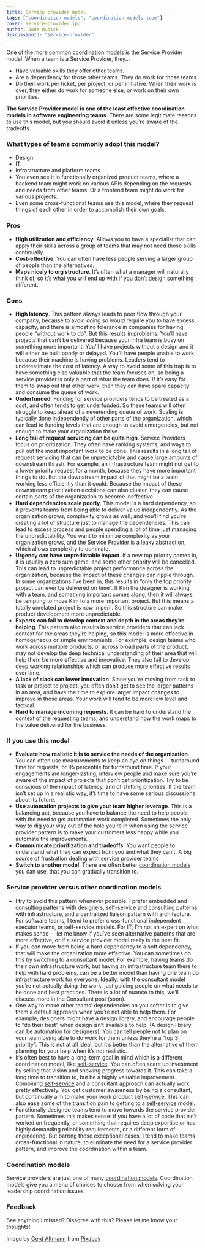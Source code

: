 ```yaml
---
title: Service provider model
tags: ["coordination-models", "coordination-models-team"]
cover: service-provider.jpg
author: Jade Rubick
discussionId: "service-provider"
---
```


<re-img src="service-provider.jpg"></re-img>

One of the more common [coordination models](/coordination-models/) is the Service Provider model. When a team is a Service Provider, they...

* Have valuable skills they offer other teams.
* Are a dependency for those other teams. They do work for those teams. 
* Do their work per ticket, per project, or per initiative. When their work is over, they either do work for someone else, or work on their own priorities. 

**The Service Provider model is one of the least effective coordination models in software engineering teams**. There are some legitimate reasons to use this model, but you should avoid it unless you’re aware of the tradeoffs. 


### What types of teams commonly adopt this model?

* Design. 
* IT.
* Infrastructure and platform teams.
* You even see it in functionally organized product teams, where a backend team might work on various APIs depending on the requests and needs from other teams. Or a frontend team might do work for various projects.
* Even some cross-functional teams use this model, where they request things of each other in order to accomplish their own goals.


### Pros

* **High utilization and efficiency**. Allows you to have a specialist that can apply their skills across a group of teams that may not need those skills continually. 
* **Cost-effective**. You can often have less people serving a larger group of people than the alternatives.
* **Maps nicely to org structure**. It’s often what a manager will naturally think of, so it’s what you will end up with if you don’t design something different. 


### Cons

* **High latency**. This pattern always leads to poor flow through your company, because to avoid doing so would require you to have excess capacity, and there is almost no tolerance in companies for having people “without work to do”. But this results in problems. You’ll have projects that can’t be delivered because your infra team is busy on something more important. You’ll have projects without a design and it will either be built poorly or delayed. You’ll have people unable to work because their machine is having problems. Leaders tend to underestimate the cost of latency. A way to avoid some of this trap is to have something else valuable that the team focuses on, so being a service provider is only a part of what the team does. If it’s easy for them to swap out that other work, then they can have spare capacity and consume the queue of work.
* **Underfunded**. Funding for service providers tends to be treated as a cost, and often tends to get underfunded. So these teams will often struggle to keep ahead of a neverending queue of work. Scaling is typically done independently of other parts of the organization, which can lead to funding levels that are enough to avoid emergencies, but not enough to make your organization thrive. 
* **Long tail of request servicing can be quite high**. Service Providers focus on prioritization. They often have ranking systems, and ways to pull out the most important work to be done. This results in a long tail of request servicing that can be unpredictable and cause large amounts of downstream thrash. For example, an infrastructure team might not get to a lower priority request for a month, because they have more important things to do. But the downstream impact of that might be a team working less efficiently than it could. Because the impact of these downstream prioritization decisions can also cluster, they can cause certain parts of the organization to become ineffective. 
* **Hard dependencies scale poorly**. This model is a hard dependency, so it prevents teams from being able to deliver value independently. As the organization grows, complexity grows as well, and you’ll find you’re creating a lot of structure just to manage the dependencies. This can lead to excess process and people spending a lot of time just managing the unpredictability. You want to minimize complexity as your organization grows, and the Service Provider is a leaky abstraction, which allows complexity to dominate.
* **Urgency can have unpredictable impact**. If a new top priority comes in, it is usually a zero sum game, and some other priority will be cancelled. This can lead to unpredictable project performance across the organization, because the impact of these changes can ripple through. In some organizations I’ve been in, this results in “only the top priority project can ever be delivered on time”. If Kim the designer is working with a team, and something important comes along, then it will always be tempting to move Kim to a more important project. But this means a totally unrelated project is now in peril. So this structure can make product development more unpredictable.  
* **Experts can fail to develop context and depth in the areas they’re helping**. This pattern also results in service providers that can lack context for the areas they’re helping, so this model is more effective in homogeneous or simple environments. For example, design teams who work across multiple products, or across broad parts of the product, may not develop the deep technical understanding of their area that will help them be more effective and innovative. They also fail to develop deep working relationships which can produce more effective results over time.
* **A lack of slack can lower innovation**. Since you’re moving from task to task or project to project, you often don’t get to see the larger patterns in an area, and have the time to explore larger impact changes to improve in those areas. Your work will tend to be more low level and tactical.
* **Hard to manage incoming requests**. It can be hard to understand the context of the requesting teams, and understand how the work maps to the value delivered for the business. 


### If you use this model

* **Evaluate how realistic it is to service the needs of the organization**. You can often use measurements to keep an eye on things -- turnaround time for requests, or 95 percentile for turnaround time. If your engagements are longer-lasting, interview people and make sure you’re aware of the impact of projects that don’t get prioritization. Try to be conscious of the impact of latency, and of shifting priorities. If the team isn’t set up in a realistic way, it’s time to have some serious discussions about its future.
* **Use automation projects to give your team higher leverage**. This is a balancing act, because you have to balance the need to help people with the need to get automation work completed. Sometimes the only way to dig your way out of the hole you’re in when using the service provider pattern is to make your customers less happy while you automate the improvements.
* **Communicate prioritization and tradeoffs**. You want people to understand what they can expect from you and what they can’t. A big source of frustration dealing with service provider teams 
* **Switch to another model**. There are often better [coordination models](/coordination-models/) you can use, that you can gradually transition to.


### Service provider versus other coordination models

* I try to avoid this pattern whenever possible. I prefer embedded and consulting patterns with designers, [self-service](/platform-teams-and-the-self-service-model/) and consulting patterns with infrastructure, and a centralized liaison pattern with architecture. For software teams, I tend to prefer cross-functional independent executor teams, or self-service models. For IT, I’m not an expert on what makes sense -- let me know if you’ve seen alternative patterns that are more effective, or if a service provider model really is the best fit.
* If you can move from being a hard dependency to a soft dependency, that will make the organization more effective. You can sometimes do this by switching to a consultant model. For example, having teams do their own infrastructure work, but having an infrastructure team there to help with hard problems, can be a better model than having one team do infrastructure work for everyone. Ideally, with the consultant model you’re not actually doing the work, just guiding people on what needs to be done and best practices. There is a lot of nuance to this, we’ll discuss more in the Consultant post (soon).
* One way to make other teams’ dependencies on you softer is to give them a default approach when you’re not able to help them. For example, designers might have a design library, and encourage people to “do their best” when design isn’t available to help. (A design library can be automation for designers). You can tell people not to plan on your team being able to do work for them unless they’re a “top 3 priority”. This is not at all ideal, but it’s better than the alternative of them planning for your help when it’s not realistic.
* It’s often best to have a long-term goal in mind which is a different coordination model, like [self-service](/platform-teams-and-the-self-service-model/). You can often scare up investment by selling that vision and showing progress towards it. This can take a long time to transition to, but be a highly valuable improvement. Combining [self-service](/platform-teams-and-the-self-service-model/) and a consultant approach can actually work pretty effectively. You get customer awareness by being a consultant, but continually aim to make your work product [self-service](/platform-teams-and-the-self-service-model/). This can also ease some of the transition pain to getting to a [self-service](/platform-teams-and-the-self-service-model/) model.
* Functionally designed teams tend to move towards the service provider pattern. Sometimes this makes sense: if you have a lot of code that isn’t worked on frequently, or something that requires deep expertise or has highly demanding reliability requirements, or a different form of engineering. But barring those exceptional cases, I tend to make teams cross-functional in nature, to eliminate the need for a service provider pattern, and improve the coordination within a team.

### Coordination models

Service providers are just one of many [coordination models](/coordination-models/). Coordination models give you a menu of choices to choose from when solving your leadership coordination issues. 

### Feedback

See anything I missed? Disagree with this? Please let me know your thoughts!


Image by <a href="https://pixabay.com/users/geralt-9301/?utm_source=link-attribution&amp;utm_medium=referral&amp;utm_campaign=image&amp;utm_content=2654004">Gerd Altmann</a> from <a href="https://pixabay.com/?utm_source=link-attribution&amp;utm_medium=referral&amp;utm_campaign=image&amp;utm_content=2654004">Pixabay</a>